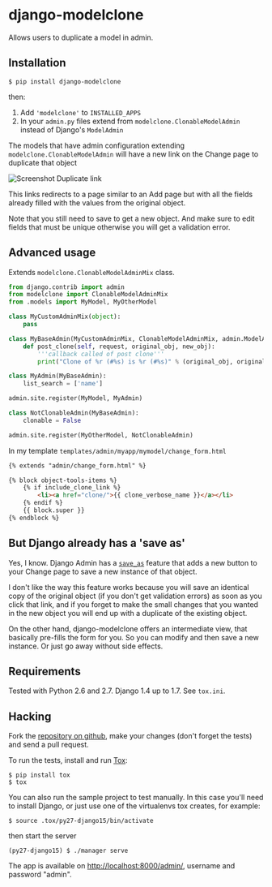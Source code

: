 # django-modelclone

Allows users to duplicate a model in admin.

## Installation

    $ pip install django-modelclone

then:

 1. Add `'modelclone'` to `INSTALLED_APPS`
 2. In your `admin.py` files extend from `modelclone.ClonableModelAdmin` instead of
    Django's `ModelAdmin`

The models that have admin configuration extending `modelclone.ClonableModelAdmin` will
have a new link on the Change page to duplicate that object

![Screenshot Duplicate link](images/duplicate-link.png)

This links redirects to a page similar to an Add page but with all the fields already
filled with the values from the original object.

Note that you still need to save to get a new object. And make sure to edit fields
that must be unique otherwise you will get a validation error.

## Advanced usage

Extends `modelclone.ClonableModelAdminMix` class.

```python
from django.contrib import admin
from modelclone import ClonableModelAdminMix
from .models import MyModel, MyOtherModel

class MyCustomAdminMix(object):
    pass

class MyBaseAdmin(MyCustomAdminMix, ClonableModelAdminMix, admin.ModelAdmin):
    def post_clone(self, request, original_obj, new_obj):
        '''callback called of post clone'''
        print("Clone of %r (#%s) is %r (#%s)" % (original_obj, original_obj.pk, new_obj, new_obj,pk)

class MyAdmin(MyBaseAdmin):
    list_search = ['name']

admin.site.register(MyModel, MyAdmin)

class NotClonableAdmin(MyBaseAdmin):
    clonable = False

admin.site.register(MyOtherModel, NotClonableAdmin)
```

In my template `templates/admin/myapp/mymodel/change_form.html`

```html
{% extends "admin/change_form.html" %}

{% block object-tools-items %}
    {% if include_clone_link %}
        <li><a href="clone/">{{ clone_verbose_name }}</a></li>
    {% endif %}
    {{ block.super }}
{% endblock %} 
```

## But Django already has a 'save as'

Yes, I know. Django Admin has a [`save_as`](https://docs.djangoproject.com/en/dev/ref/contrib/admin/#django.contrib.admin.ModelAdmin.save_as)
feature that adds a new button to your Change page to save a new instance of that
object.

I don't like the way this feature works because you will save an identical copy of the
original object (if you don't get validation errors) as soon as you click that link, and
if you forget to make the small changes that you wanted in the new object you will end up
with a duplicate of the existing object.

On the other hand, django-modelclone offers an intermediate view, that basically pre-fills
the form for you. So you can modify and then save a new instance. Or just go away without
side effects.

## Requirements

Tested with Python 2.6 and 2.7. Django 1.4 up to 1.7. See `tox.ini`.

## Hacking

Fork the [repository on github](http://github.com/realgeeks/django-modelclone), make your
changes (don't forget the tests) and send a pull request.

To run the tests, install and run [Tox](http://tox.readthedocs.org/):

    $ pip install tox
    $ tox

You can also run the sample project to test manually. In this case you'll need to
install Django, or just use one of the virtualenvs tox creates, for example:

    $ source .tox/py27-django15/bin/activate

then start the server

    (py27-django15) $ ./manager serve

The app is available on [http://localhost:8000/admin/](http://localhost:8000/admin/),
username and password "admin".

